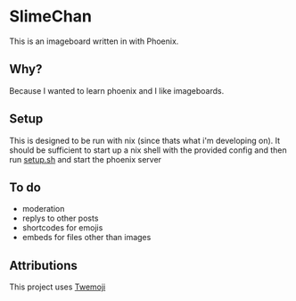 # SlimeChan

This is an imageboard written in with Phoenix.

## Why?

Because I wanted to learn phoenix and I like imageboards.

## Setup

This is designed to be run with nix (since thats what i'm developing on). It should be sufficient to start up a nix shell with the provided config and then run [setup.sh](/setup.sh) and start the phoenix server

## To do

- moderation
- replys to other posts
- shortcodes for emojis
- embeds for files other than images

## Attributions

This project uses [Twemoji](https://twemoji.twitter.com/)

